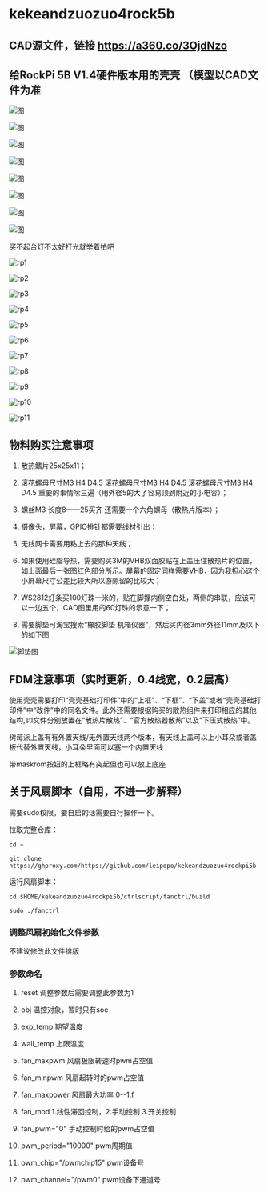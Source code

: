 # kekeandzuozuo4rock5b 

## CAD源文件，链接 https://a360.co/3OjdNzo

## 给RockPi 5B V1.4硬件版本用的壳壳 （模型以CAD文件为准

![图](/img/P1.jpg "图")

![图](/img/P2.jpg "图")

![图](/img/P3.jpg "图")

![图](/img/P4.jpg "图")

![图](/img/P5.jpg "图")

![图](/img/P6.jpg "图")

![图](/img/P7.jpg "图")

![图](/img/P8.jpg "图")

买不起台灯不太好打光就举着拍吧

![rp1](/img/rp1.jpg "图")

![rp2](/img/rp2.jpg "图")

![rp3](/img/rp3.jpg "图")

![rp4](/img/rp4.jpg "图")

![rp5](/img/rp5.jpg "图")

![rp6](/img/rp6.jpg "图")

![rp7](/img/rp7.jpg "图")

![rp8](/img/rp8.jpg "图")

![rp9](/img/rp9.jpg "图")

![rp10](/img/rp10.jpg "图")

![rp11](/img/rp11.jpg "图")



## 物料购买注意事项

1. 散热鳍片25x25x11；

2. 滚花螺母尺寸M3 H4 D4.5
滚花螺母尺寸M3 H4 D4.5
滚花螺母尺寸M3 H4 D4.5
重要的事情嗦三遍（用外径5的大了容易顶到附近的小电容）；

3. 螺丝M3 长度8——25买齐 还需要一个六角螺母（散热片版本）；

4. 摄像头，屏幕，GPIO排针都需要线材引出；

5. 无线网卡需要用粘上去的那种天线；

6. 如果使用硅脂导热，需要购买3M的VHB双面胶贴在上盖压住散热片的位置，如上面最后一张图红色部分所示。屏幕的固定同样需要VHB，因为我担心这个小屏幕尺寸公差比较大所以游隙留的比较大；

7. WS2812灯条买100灯珠一米的，贴在脚撑内侧空白处，两侧的串联，应该可以一边五个，CAD图里用的60灯珠的示意一下；

8. 需要脚垫可淘宝搜索“橡胶脚垫 机箱仪器”，然后买内径3mm外径11mm及以下的如下图

![脚垫图](/img/jiaodian.jpg "脚垫图")

## FDM注意事项（实时更新，0.4线宽，0.2层高）

使用壳壳需要打印“壳壳基础打印件”中的“上框”、“下框”、“下盖”或者“壳壳基础打印件”中“改件”中的同名文件。此外还需要根据购买的散热组件来打印相应的其他结构,stl文件分别放置在“散热片散热”、“官方散热器散热”以及“下压式散热”中。

树莓派上盖有有外置天线/无外置天线两个版本，有天线上盖可以上小耳朵或者盖板代替外置天线，小耳朵里面可以塞一个内置天线

带maskrom按钮的上框略有突起但也可以放上底座

## 关于风扇脚本（自用，不进一步解释）

需要sudo权限，要自启的话需要自行操作一下。

拉取完整仓库：

```cd ~```

```git clone https://ghproxy.com/https://github.com/leipopo/kekeandzuozuo4rockpi5b```

运行风扇脚本：

```cd $HOME/kekeandzuozuo4rockpi5b/ctrlscript/fanctrl/build```

```sudo ./fanctrl```

### 调整风扇初始化文件参数

不建议修改此文件排版

### 参数命名

1. reset 调整参数后需要调整此参数为1

2. obj 温控对象，暂时只有soc

3. exp_temp 期望温度

4. wall_temp 上限温度
 
5. fan_maxpwm 风扇极限转速时pwm占空值

6. fan_minpwm 风扇起转时的pwm占空值

7. fan_maxpower 风扇最大功率 0--1.f

8. fan_mod 1.线性滞回控制，2.手动控制 3.开关控制
 
9. fan_pwm="0" 手动控制时给的pwm占空值

10. pwm_period="10000" pwm周期值

11. pwm_chip="/pwmchip15" pwm设备号

12. pwm_channel="/pwm0" pwm设备下通道号
